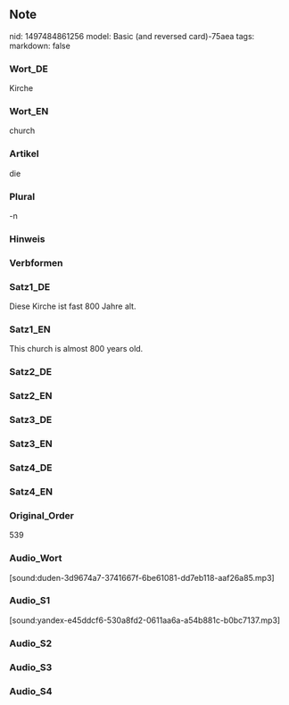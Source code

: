 ## Note
nid: 1497484861256
model: Basic (and reversed card)-75aea
tags: 
markdown: false

### Wort_DE
Kirche

### Wort_EN
church

### Artikel
die

### Plural
-n

### Hinweis


### Verbformen


### Satz1_DE
Diese Kirche ist fast 800 Jahre alt.

### Satz1_EN
This church is almost 800 years old.

### Satz2_DE


### Satz2_EN


### Satz3_DE


### Satz3_EN


### Satz4_DE


### Satz4_EN


### Original_Order
539

### Audio_Wort
[sound:duden-3d9674a7-3741667f-6be61081-dd7eb118-aaf26a85.mp3]

### Audio_S1
[sound:yandex-e45ddcf6-530a8fd2-0611aa6a-a54b881c-b0bc7137.mp3]

### Audio_S2


### Audio_S3


### Audio_S4

